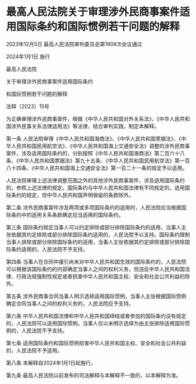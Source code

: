 # 最高人民法院关于审理涉外民商事案件适用国际条约和国际惯例若干问题的解释

2023年12月5日 最高人民法院审判委员会第1908次会议通过

2024年1月1日 施行

<!-- INFO END -->

最高人民法院

关于审理涉外民商事案件适用国际条约

和国际惯例若干问题的解释

法释〔2023〕15号

为正确审理涉外民商事案件，根据《中华人民共和国对外关系法》、《中华人民共和国涉外民事关系法律适用法》等法律，结合审判实践，制定本解释。

第一条 人民法院审理《中华人民共和国海商法》、《中华人民共和国票据法》、《中华人民共和国民用航空法》、《中华人民共和国海上交通安全法》调整的涉外民商事案件，涉及适用国际条约的，分别按照《中华人民共和国海商法》第二百六十八条、《中华人民共和国票据法》第九十五条、《中华人民共和国民用航空法》第一百八十四条、《中华人民共和国海上交通安全法》第一百二十一条的规定予以适用。

人民法院审理上述法律调整范围之外的其他涉外民商事案件，涉及适用国际条约的，参照上述法律的规定。国际条约与中华人民共和国法律有不同规定的，适用国际条约的规定，但中华人民共和国声明保留的条款除外。

第二条 涉外民商事案件涉及两项或多项国际条约的适用时，人民法院应当根据国际条约中的适用关系条款确定应当适用的国际条约。

第三条 国际条约规定当事人可以约定排除或部分排除国际条约的适用，当事人主张依据其约定排除或部分排除国际条约适用的，人民法院予以支持。国际条约限制当事人排除或部分排除国际条约的适用，当事人主张依据其约定排除或部分排除国际条约适用的，人民法院不予支持。

第四条 当事人在合同中援引尚未对中华人民共和国生效的国际条约的，人民法院可以根据该国际条约的内容确定当事人之间的权利义务，但违反中华人民共和国法律、行政法规强制性规定或者损害中华人民共和国主权、安全和社会公共利益的除外。

第五条 涉外民商事合同当事人明示选择适用国际惯例，当事人主张根据国际惯例确定合同当事人之间的权利义务的，人民法院应予支持。

第六条 中华人民共和国法律和中华人民共和国缔结或者参加的国际条约没有规定的，人民法院可以适用国际惯例。当事人仅以未明示选择为由主张排除适用国际惯例的，人民法院不予支持。

第七条 适用国际条约和国际惯例损害中华人民共和国主权、安全和社会公共利益的，人民法院不予适用。

第八条 本解释自2024年1月1日起施行。

第九条 最高人民法院以前发布的司法解释与本解释不一致的，以本解释为准。
